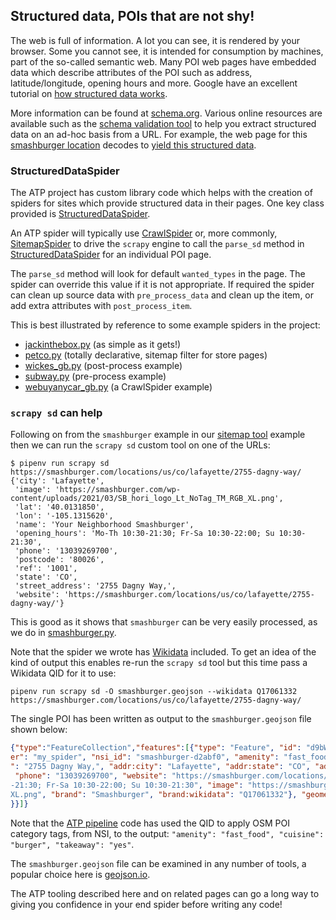 ## Structured data, POIs that are not shy!

The web is full of information. A lot you can see, it is rendered by your browser.
Some you cannot see, it is intended for consumption by machines, part of the
so-called semantic web. Many POI web pages have embedded data which describe attributes
of the POI such as address, latitude/longitude, opening hours and more. Google have an
excellent tutorial on
[how structured data works](https://developers.google.com/search/docs/appearance/structured-data/intro-structured-data).

More information can be found at [schema.org](https://schema.org/).
Various online resources are available such as the
[schema validation tool](https://validator.schema.org/)
to help you extract structured data on an ad-hoc basis from a URL.
For example, the web page for this
[smashburger location](https://smashburger.com/locations/us/co/lafayette/2755-dagny-way/)
decodes to
[yield this structured data](https://validator.schema.org/#url=https%3A%2F%2Fsmashburger.com%2Flocations%2Fus%2Fco%2Flafayette%2F2755-dagny-way%2F).

### StructuredDataSpider

The ATP project has custom library code which helps with the creation of
spiders for sites which provide structured data in their pages. One key
class provided is [StructuredDataSpider](../locations/structured_data_spider.py).

An ATP spider will typically use
[CrawlSpider](https://docs.scrapy.org/en/latest/topics/spiders.html#crawlspider)
or, more commonly,
[SitemapSpider](https://docs.scrapy.org/en/latest/topics/spiders.html#sitemapspider)
to drive the `scrapy` engine to call the `parse_sd` method in
[StructuredDataSpider](../locations/structured_data_spider.py)
for an individual POI page.

The `parse_sd` method will look for default `wanted_types` in the page. The spider can override
this value if it is not appropriate. If required the spider can clean up source data
with `pre_process_data` and clean up the item, or add extra attributes with `post_process_item`.

This is best illustrated by reference to some example spiders in the project:

* [jackinthebox.py](../locations/spiders/jackinthebox.py) (as simple as it gets!)
* [petco.py](../locations/spiders/petco.py) (totally declarative, sitemap filter for store pages)
* [wickes_gb.py](../locations/spiders/wickes_gb.py) (post-process example)
* [subway.py](../locations/spiders/subway.py) (pre-process example)
* [webuyanycar_gb.py](../locations/spiders/webuyanycar_gb.py) (a CrawlSpider example)

### `scrapy sd` can help

Following on from the `smashburger` example in our [sitemap tool](./SITEMAP.md) example then
we can run the `scrapy sd` custom tool on one of the URLs:

```
$ pipenv run scrapy sd https://smashburger.com/locations/us/co/lafayette/2755-dagny-way/
{'city': 'Lafayette',
 'image': 'https://smashburger.com/wp-content/uploads/2021/03/SB_hori_logo_Lt_NoTag_TM_RGB_XL.png',
 'lat': '40.0131850',
 'lon': '-105.1315620',
 'name': 'Your Neighborhood Smashburger',
 'opening_hours': 'Mo-Th 10:30-21:30; Fr-Sa 10:30-22:00; Su 10:30-21:30',
 'phone': '13039269700',
 'postcode': '80026',
 'ref': '1001',
 'state': 'CO',
 'street_address': '2755 Dagny Way,',
 'website': 'https://smashburger.com/locations/us/co/lafayette/2755-dagny-way/'}
```

This is good as it shows that `smashburger` can be very easily processed,
as we do in [smashburger.py](../locations/spiders/smashburger.py).

Note that the spider we wrote has [Wikidata](./WIKIDATA.md) included. To get
an idea of the kind of output this enables re-run the `scrapy sd` tool but this
time pass a Wikidata QID for it to use:

```
pipenv run scrapy sd -O smashburger.geojson --wikidata Q17061332 https://smashburger.com/locations/us/co/lafayette/2755-dagny-way/
```

The single POI has been written as output to the `smashburger.geojson` file shown below:

```json
{"type":"FeatureCollection","features":[{"type": "Feature", "id": "d9bWFhLsLRtombN0CN2nyIJozyY=", "properties": {"ref": "1001", "@spid
er": "my_spider", "nsi_id": "smashburger-d2abf0", "amenity": "fast_food", "cuisine": "burger", "takeaway": "yes", "addr:street_address
": "2755 Dagny Way,", "addr:city": "Lafayette", "addr:state": "CO", "addr:postcode": "80026", "name": "Your Neighborhood Smashburger",
 "phone": "13039269700", "website": "https://smashburger.com/locations/us/co/lafayette/2755-dagny-way/", "opening_hours": "Mo-Th 10:30
-21:30; Fr-Sa 10:30-22:00; Su 10:30-21:30", "image": "https://smashburger.com/wp-content/uploads/2021/03/SB_hori_logo_Lt_NoTag_TM_RGB_
XL.png", "brand": "Smashburger", "brand:wikidata": "Q17061332"}, "geometry": {"type": "Point", "coordinates": [-105.131562, 40.013185]
}}]}
```

Note that the [ATP pipeline](../locations/pipelines.py) code has used the QID to apply OSM
POI category tags, from NSI, to the output: `"amenity": "fast_food", "cuisine": "burger", "takeaway": "yes"`.

The `smashburger.geojson` file can be examined in any number of tools,
a popular choice here is [geojson.io](https://geojson.io/).

The ATP tooling described here and on related pages can go a long way to giving
you confidence in your end spider before writing any code!
